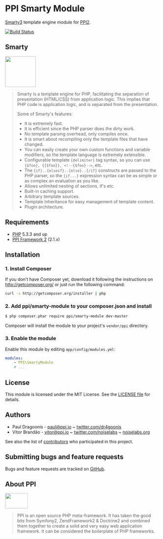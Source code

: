 PPI Smarty Module
=================

[@php]:     http://php.net/         "PHP: Hypertext Preprocessor"
[@ppi]:     http://ppi.io/          "PPI Framework - The PHP Meta Framework!"
[@smarty]:  http://www.smarty.net/  "The compiling PHP template engine"

[Smarty3][@smarty] template engine module for [PPI2][@ppi].

[![Build Status](https://secure.travis-ci.org/ppi/ppi-smarty-module.png)](http://travis-ci.org/ppi/ppi-smarty-module)

Smarty
------

<img src="https://www.arvixe.com/images/landing_pages/smarty_hosting.png" height="100" />

> Smarty is a template engine for PHP, facilitating the separation of presentation (HTML/CSS) from application logic.
> This implies that PHP code is application logic, and is separated from the presentation.
>
> Some of Smarty's features:
>
> * It is extremely fast.
> * It is efficient since the PHP parser does the dirty work.
> * No template parsing overhead, only compiles once.
> * It is smart about recompiling only the template files that have changed.
> * You can easily create your own custom functions and variable modifiers, so the template language is extremely extensible.
> * Configurable template `{delimiter}` tag syntax, so you can use `{$foo}, {{$foo}}, <!--{$foo}-->`, etc.
> * The `{if}..{elseif}..{else}..{/if}` constructs are passed to the PHP parser, so the `{if...}` expression syntax can be as simple or as complex an evaluation as you like.
> * Allows unlimited nesting of sections, if's etc.
> * Built-in caching support.
> * Arbitrary template sources.
> * Template Inheritance for easy management of template content.
> * Plugin architecture.


Requirements
------------

* [PHP][@php] 5.3.3 and up
* [PPI Framework 2][@ppi] (2.1.x)

Installation
------------

### 1. Install Composer

If you don't have Composer yet, download it following the instructions on
http://getcomposer.org/ or just run the following command:

``` bash
curl -s http://getcomposer.org/installer | php
```

### 2. Add ppi/smarty-module to your composer.json and install

``` bash
$ php composer.phar require ppi/smarty-module dev-master
```

Composer will install the module to your project's `vendor/ppi` directory.

### 3. Enable the module

Enable this module by editing `app/config/modules.yml`:

``` yml
modules:
    - PPI\SmartyModule
    # ...
```

License
-------

This module is licensed under the MIT License. See the [LICENSE file](https://github.com/ppi/ppi-smarty-module/blob/master/LICENSE) for details.

Authors
-------

* Paul Dragoonis - <paul@ppi.io> ~ [twitter.com/dr4goonis](http://twitter.com/dr4goonis)
* Vítor Brandão - <vitor@ppi.io> ~ [twitter.com/noiselabs](http://twitter.com/noiselabs) ~ [noiselabs.org](http://noiselabs.org)

See also the list of [contributors](https://github.com/ppi/ppi-smarty-module/contributors) who participated in this project.

Submitting bugs and feature requests
------------------------------------

Bugs and feature requests are tracked on [GitHub](https://github.com/ppi/ppi-smarty-module/issues).

About PPI
---------

<img src="https://upload.wikimedia.org/wikipedia/commons/7/7d/Ppi-framework-logo.png" width="74" height="50" />

> PPI is an open source PHP meta-framework. It has taken the good bits from Symfony2, ZendFramework2 & Doctrine2 and combined them together to create a solid and very easy web application framework. It can be considered the boilerplate of PHP frameworks.
